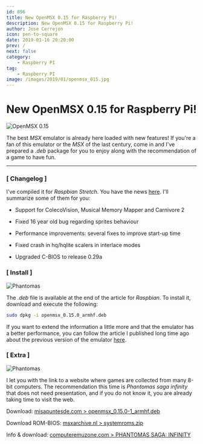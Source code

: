 ```yaml
---
id: 896
title: New OpenMSX 0.15 for Raspberry Pi!
description: New OpenMSX 0.15 for Raspberry Pi!
author: Jose Cerrejon
icon: pen-to-square
date: 2019-01-16 20:20:00
prev: /
next: false
category:
    - Raspberry PI
tag:
    - Raspberry PI
image: /images/2019/01/openmsx_015.jpg
---
```


# New OpenMSX 0.15 for Raspberry Pi!

![OpenMSX 0.15](/images/2019/01/openmsx_015.jpg "OpenMSX 0.15")

The best _MSX_ emulator is already here loaded with new features! If you're a fan of this emulator or the _MSX_ of the last century, come in and I've prepared a _.deb_ package for you to enjoy along with the recommendation of a game to have fun.

---

### [ Changelog ]

I've compiled it for _Raspbian Stretch_. You have the news [here](https://raw.githubusercontent.com/openMSX/openMSX/RELEASE_0_15_0/doc/release-notes.txt). I'll summarize some of them for you:

-   Support for ColecoVision, Musical Memory Mapper and Carnivore 2

-   Fixed 16 year old bug regarding sprites behaviour

-   Performance improvements: several fixes to improve start-up time

-   Fixed crash in hq/hqlite scalers in interlace modes

-   Upgraded C-BIOS to release 0.29a

### [ Install ]

![Phantomas](/images/2019/01/Infinity2.png)

The _.deb_ file is available at the end of the article for _Raspbian_. To install it, download and execute the following:

```bash
sudo dpkg -i openmsx_0.15.0_armhf.deb
```

If you want to extend the information a little more and that the emulator has a better performance, you can follow the article I published long time ago about the previous version of the emulator [here](/post.php?id=843).

### [ Extra ]

![Phantomas](/images/2019/01/Infinity.jpg)

I let you with the link to a website where games are collected from many 8-bit computers. The recommendation this time is _Phantomas saga infinity_ that does not need presentation, and if you do not know it, you are already taking time to visit the web.

Download: [misapuntesde.com > openmsx_0.15.0-1_armhf.deb](/res/openmsx_0.15.0-1_armhf.deb)

Download ROM-BIOS: [msxarchive.nl > systemroms.zip](https://www.msxarchive.nl/pub/msx/emulator/openMSX/systemroms.zip)

Info & download: [computeremuzone.com > PHANTOMAS SAGA: INFINITY](https://computeremuzone.com/ficha.php?id=10&l=en)
